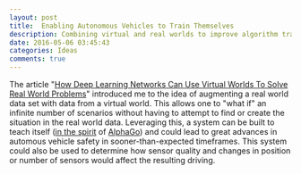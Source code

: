 ```yaml
---
layout: post
title:  Enabling Autonomous Vehicles to Train Themselves
description: Combining virtual and real worlds to improve algorithm training
date: 2016-05-06 03:45:43
categories: Ideas
comments: true
---
```

The article "[How Deep Learning Networks Can Use Virtual Worlds To Solve Real World Problems](http://www.forbes.com/sites/kevinmurnane/2016/05/05/how-deep-learning-networks-can-use-virtual-worlds-to-solve-real-world-problems/)" introduced me to the idea of augmenting a real world data set with data from a virtual world. This allows one to "what if" an infinite number of scenarios without having to attempt to find or create the situation in the real world data. Leveraging this, a system can be built to teach itself ([in the spirit](http://www.theverge.com/2016/3/9/11185030/google-deepmind-alphago-go-artificial-intelligence-impact) of [AlphaGo](https://deepmind.com/alpha-go)) and could lead to great advances in automous vehicle safety in sooner-than-expected timeframes. This system could also be used to determine how sensor quality and changes in position or number of sensors would affect the resulting driving.

